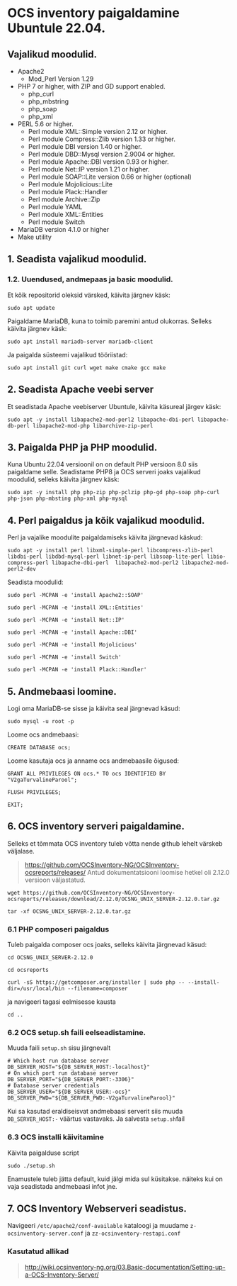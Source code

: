 # OCS inventory paigaldamine Ubuntule 22.04.


## Vajalikud moodulid.
- Apache2
  - Mod_Perl Version 1.29
- PHP 7 or higher, with ZIP and GD support enabled.
  - php_curl
  - php_mbstring
  - php_soap
  - php_xml
- PERL 5.6 or higher.
  - Perl module XML::Simple version 2.12 or higher.
  - Perl module Compress::Zlib version 1.33 or higher.
  - Perl module DBI version 1.40 or higher.
  - Perl module DBD::Mysql version 2.9004 or higher.
  - Perl module Apache::DBI version 0.93 or higher.
  - Perl module Net::IP version 1.21 or higher.
  - Perl module SOAP::Lite version 0.66 or higher (optional)
  - Perl module Mojolicious::Lite
  - Perl module Plack::Handler
  - Perl module Archive::Zip
  - Perl module YAML
  - Perl module XML::Entities
  - Perl module Switch
- MariaDB version 4.1.0 or higher
- Make utility 
## 1. Seadista vajalikud moodulid.

### 1.2. Uuendused, andmepaas ja basic moodulid.
Et kõik repositorid oleksid värsked, käivita järgnev käsk:
```
sudo apt update
```
Paigaldame MariaDB, kuna to toimib paremini antud olukorras. Selleks käivita järgnev käsk:
```
sudo apt install mariadb-server mariadb-client
```
Ja paigalda süsteemi vajalikud tööriistad:
```
sudo apt install git curl wget make cmake gcc make
```
## 2. Seadista Apache veebi server
Et seadistada Apache veebiserver Ubuntule, käivita käsureal järgev käsk:
```
sudo apt -y install libapache2-mod-perl2 libapache-dbi-perl libapache-db-perl libapache2-mod-php libarchive-zip-perl
```
## 3. Paigalda PHP ja PHP moodulid.
Kuna Ubuntu 22.04 versioonil on on default PHP versioon 8.0 siis paigaldame selle.
Seadistame PHP8 ja OCS serveri joaks vajalikud moodulid, selleks käivita järgnev käsk:
```
sudo apt -y install php php-zip php-pclzip php-gd php-soap php-curl php-json php-mbsting php-xml php-mysql
```
## 4. Perl paigaldus ja kõik vajalikud moodulid.
Perl ja vajalike moodulite paigaldamiseks käivita järgnevad käskud:
```
sudo apt -y install perl libxml-simple-perl libcompress-zlib-perl libdbi-perl libdbd-mysql-perl libnet-ip-perl libsoap-lite-perl libio-compress-perl libapache-dbi-perl  libapache2-mod-perl2 libapache2-mod-perl2-dev
```
Seadista moodulid:
```
sudo perl -MCPAN -e 'install Apache2::SOAP'
```
```
sudo perl -MCPAN -e 'install XML::Entities'
```
```
sudo perl -MCPAN -e 'install Net::IP'
```
```
sudo perl -MCPAN -e 'install Apache::DBI'
```
```
sudo perl -MCPAN -e 'install Mojolicious'
```
```
sudo perl -MCPAN -e 'install Switch'
```
```
sudo perl -MCPAN -e 'install Plack::Handler'
```
## 5. Andmebaasi loomine.
Logi oma MariaDB-se sisse ja käivita seal järgnevad käsud:
```
sudo mysql -u root -p
```
Loome ocs andmebaasi:
```
CREATE DATABASE ocs;
```
Loome kasutaja ocs ja anname ocs andmebaasile õigused:
```
GRANT ALL PRIVILEGES ON ocs.* TO ocs IDENTIFIED BY "V2gaTurvalineParool";
```
```
FLUSH PRIVILEGES;
```
```
EXIT;
```
## 6. OCS inventory serveri paigaldamine.
Selleks et tõmmata OCS inventory tuleb võtta nende github lehelt värskeb väljalase.
>https://github.com/OCSInventory-NG/OCSInventory-ocsreports/releases/
Antud dokumentatsiooni loomise hetkel oli 2.12.0 versioon väljastatud.
```
wget https://github.com/OCSInventory-NG/OCSInventory-ocsreports/releases/download/2.12.0/OCSNG_UNIX_SERVER-2.12.0.tar.gz
```
```
tar -xf OCSNG_UNIX_SERVER-2.12.0.tar.gz
```
### 6.1 PHP composeri paigaldus
Tuleb paigalda composer ocs joaks, selleks käivita järgnevad käsud:
```
cd OCSNG_UNIX_SERVER-2.12.0
```
```
cd ocsreports
```
```
curl -sS https://getcomposer.org/installer | sudo php -- --install-dir=/usr/local/bin --filename=composer
```
ja navigeeri tagasi eelmisesse kausta
```
cd ..
```
### 6.2 OCS setup.sh faili eelseadistamine.
Muuda faili `setup.sh` sisu järgnevalt
```
# Which host run database server
DB_SERVER_HOST="${DB_SERVER_HOST:-localhost}"
# On which port run database server
DB_SERVER_PORT="${DB_SERVER_PORT:-3306}"
# Database server credentials
DB_SERVER_USER="${DB_SERVER_USER:-ocs}"
DB_SERVER_PWD="${DB_SERVER_PWD:-V2gaTurvalineParool}"
```
Kui sa kasutad eraldiseisvat andmebaasi serverit siis muuda `DB_SERVER_HOST:-` väärtus vastavaks.
Ja salvesta `setup.sh`fail
### 6.3 OCS installi käivitamine
Käivita paigalduse script
```
sudo ./setup.sh
```
Enamustele tuleb jätta default, kuid jälgi mida sul küsitakse. näiteks kui on vaja seadistada andmebaasi infot jne.

## 7. OCS Inventory Webserveri seadistus.
Navigeeri `/etc/apache2/conf-available` kataloogi ja muudame `z-ocsinventory-server.conf` ja `zz-ocsinventory-restapi.conf`





### Kasutatud allikad
> http://wiki.ocsinventory-ng.org/03.Basic-documentation/Setting-up-a-OCS-Inventory-Server/
